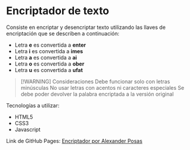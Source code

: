 # Encriptador de texto
Consiste en encriptar y desencriptar texto utilizando las llaves de encriptación que se describen a continuación:
- Letra **e** es convertida a **enter**
- Letra **i** es convertida a **imes**
- Letra **a** es convertida a **ai**
- Letra **o** es convertida a **ober**
- Letra **u** es convertida a **ufat**

> [!WARNING] Consideraciones
> Debe funcionar solo con letras minúsculas
> No usar letras con acentos ni caracteres especiales
> Se debe poder devolver la palabra encriptada a la versión original

Tecnologías a utilizar:
- HTML5
- CSS3
- Javascript

Link de GitHub Pages: [Encriptador por Alexander Posas](https://eduardoposas.github.io/Encriptador/)